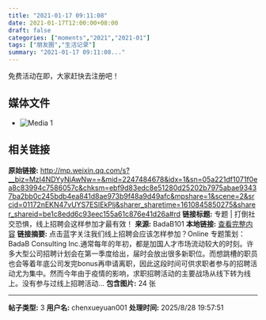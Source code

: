 ```yaml
---
title: "2021-01-17 09:11:08"
date: 2021-01-17T12:00:00+08:00
draft: false
categories: ["moments","2021","2021-01"]
tags: ["朋友圈","生活记录"]
summary: "2021-01-17 09:11:08..."
---
```


免费活动在即，大家赶快去注册吧！

## 媒体文件

- ![Media 1](/Moments/photos/2021-01-17/202101170911080.jpg)

## 相关链接

**原始链接:** http://mp.weixin.qq.com/s?__biz=MzI4NDYyNjAwNw==&mid=2247484678&idx=1&sn=05a221df1071f0ea8c83994c7586057c&chksm=ebf9d83edc8e51280d25202b7975abae93437ba2bb0c245bdb4ea841d8ae973b9f48a9d49afc&mpshare=1&scene=2&srcid=01172nEKN47vUYS7ESlEkPlj&sharer_sharetime=1610845850275&sharer_shareid=be1c8edd6c93eec155a61c876e41d26a#rd
**链接标题:** 专题 | 打倒社交恐惧，线上招聘会这样参加才最有效！
**来源:** BadaB101
**本地链接:** [查看完整内容](/link_content/2021/01/2021-01-17-2/link_content/)
**链接摘要:** 点击蓝字关注我们线上招聘会应该怎样参加？Online 专题策划：BadaB Consulting Inc.通常每年的年初，都是加国人才市场流动较大的时刻。许多大型公司招聘计划会在第一季度给出，届时会放出很多新职位。而想跳槽的职员也会等着年底公司发完bonus再申请离职，因此这段时间可供求职者参与的招聘活动尤为集中。然而今年由于疫情的影响，求职招聘活动的主要战场从线下转为线上。没有参与过线上招聘活动...
**包含图片:** 24 张

---

**帖子类型:** 3
**用户名:** chenxueyuan001
**处理时间:** 2025/8/28 19:57:51